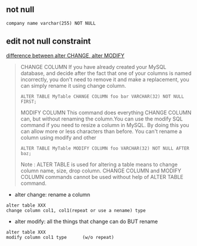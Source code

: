 ## not null

```
company name varchar(255) NOT NULL
```

## edit not null constraint

[difference between alter CHANGE, alter MODIFY](https://stackoverflow.com/questions/14767174/modify-column-vs-change-column)

> CHANGE COLUMN If you have already created your MySQL database, and decide after the fact that one of your columns is named incorrectly, you don't need to remove it and make a replacement, you can simply rename it using change column.
> ```
> ALTER TABLE MyTable CHANGE COLUMN foo bar VARCHAR(32) NOT NULL FIRST;
> ```
> MODIFY COLUMN This command does everything CHANGE COLUMN can, but without renaming the column.You can use the modify SQL command if you need to resize a column in MySQL. By doing this you can allow more or less characters than before. You can't rename a column using modify and other
> ```
> ALTER TABLE MyTable MODIFY COLUMN foo VARCHAR(32) NOT NULL AFTER baz;
> ```
> Note : ALTER TABLE is used for altering a table means to change column name, size, drop column. CHANGE COLUMN and MODIFY COLUMN commands cannot be used without help of ALTER TABLE command.

- alter change: rename a column
```
alter table XXX
change column col1, col1(repeat or use a nename) type
```
- alter modify: all the things that change can do BUT rename
```
alter table XXX
modify column col1 type      (w/o repeat)
```





